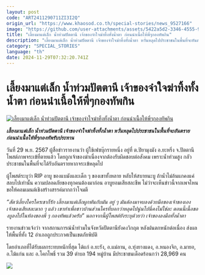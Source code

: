 ```yaml
---
layout: post
code: "ART2411290711ZI3I2Q"
origin_url: "https://www.khaosod.co.th/special-stories/news_9527166"
image: "https://github.com/user-attachments/assets/5422a5d2-3346-4555-9222-63775b6b76cd"
title: "เลี้ยงมาแต่เล็ก น้ำท่วมปัตตานี เจ้าของจำใจฆ่าทิ้งทั้งน้ำตา ก่อนนำเนื้อให้พี่ๆกองทัพกิน"
description: "เลี้ยงมาแต่เล็ก น้ำท่วมปัตตานี เจ้าของจำใจฆ่าทิ้งทั้งน้ำตา หวั่นหลุดไปประชาชนในพื้นที่จะอันตราย ก่อนนำเนื้อให้พี่ๆกองทัพรับประทาน  "
category: "SPECIAL_STORIES"
language: "th"
date: 2024-11-29T07:32:20.741Z
---
```


# เลี้ยงมาแต่เล็ก น้ำท่วมปัตตานี เจ้าของจำใจฆ่าทิ้งทั้งน้ำตา ก่อนนำเนื้อให้พี่ๆกองทัพกิน

[![เลี้ยงมาแต่เล็ก น้ำท่วมปัตตานี เจ้าของจำใจฆ่าทิ้งทั้งน้ำตา ก่อนนำเนื้อให้พี่ๆกองทัพกิน](https://www.khaosod.co.th/wpapp/uploads/2024/11/crocodile29-11-01.jpg "เลี้ยงมาแต่เล็ก น้ำท่วมปัตตานี เจ้าของจำใจฆ่าทิ้งทั้งน้ำตา ก่อนนำเนื้อให้พี่ๆกองทัพกิน")](https://www.khaosod.co.th/wpapp/uploads/2024/11/crocodile29-11-01.jpg)

_**เลี้ยงมาแต่เล็ก น้ำท่วมปัตตานี เจ้าของจำใจฆ่าทิ้งทั้งน้ำตา หวั่นหลุดไปประชาชนในพื้นที่จะอันตราย ก่อนนำเนื้อให้พี่ๆกองทัพรับประทาน**_

วันที่ 29 พ.ย. 2567 ผู้สื่อข่าวรายงานว่า ผู้ใช้เฟซบุ๊กรายหนึ่ง อยู่ที่ ต.ปิยามุงมัง อ.ยะหริ่ง จ.ปัตตานี โพสต์ภาพจระเข้ที่ตายแล้ว โดยถูกเจ้าของฆ่าเนื่องจากต้องรับผิดชอบต่อสังคม เพราะน้ำท่วมสูง กลัวประชาชนในพื้นที่จะได้รับอันตรายหากจระเข้หลุดไป

ผู้โพสต์ระบุว่า RIP อาบู ของแบมังและเด็ก ๆ ของเขาทั้งหลาย หลับให้สบายนะบู ถ้าน้ำไม่ล้นแกคงแค่สลบไปเท่านั้น ความปลอดภัยของทุกคนต้องมาก่อน อาบูยอมเสียสละชีพ ไม่ว่าจะเห็นข่าวนี้จากเพจไหนขอให้คอมเมนต์เชิงสร้างสรรค์มากกว่าโจมตี

_“สัตว์เลี้ยงใครใครเขาก็รัก เลี้ยงมาแต่เล็กผูกพันกับมัน อยู่ ๆ มันต้องมาจบลงด้วยมือของเจ้าของเอง เจ้าของเสียสละมาก ๆ แล้ว เขาทำเพื่อชาวบ้านส่วนใครที่บอกว่าหลุดไปนู่นไปนี่คงไม่ใช่ละ ตอนนี้เนื้อของบูลงไปในท้องของพี่ ๆ กองทัพแล้วครับ” นอกจากนี้ผู้โพสต์ยังระบุด้วยว่า เจ้าของลงมือทั้งน้ำตา_

รายงานข่าวแจ้งว่า จากสถานการณ์น้ำท่วมในจังหวัดปัตตานียังคงวิกฤต หลังฝนตกหนักต่อเนื่อง ส่งผลให้พื้นที่ทั้ง 12 อำเภอถูกประกาศเป็นเขตภัยพิบัติ

โดยอำเภอที่ได้รับผลกระทบหนักที่สุด ได้แก่ อ.ยะรัง, อ.แม่ลาน, อ.ทุ่งยางแดง, อ.หนองจิก, อ.มายอ, อ.ไม้แก่น และ อ.โคกโพธิ์ รวม 39 ตำบล 194 หมู่บ้าน มีประชาชนเดือดร้อนกว่า 28,969 คน

[![](https://www.khaosod.co.th/wpapp/uploads/2024/11/crocodile29-11-03.jpg)](https://www.khaosod.co.th/wpapp/uploads/2024/11/crocodile29-11-03.jpg)